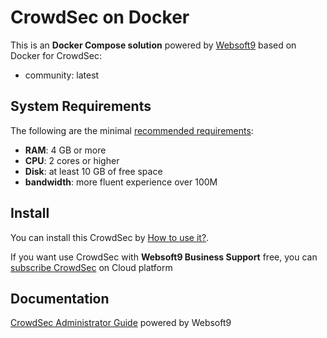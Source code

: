 # CrowdSec on Docker  

This is an **Docker Compose solution** powered by [Websoft9](https://www.websoft9.com) based on Docker for CrowdSec:


 - community:  latest


## System Requirements

The following are the minimal [recommended requirements](https://www.crowdsec.net/):

* **RAM**: 4 GB or more
* **CPU**: 2 cores or higher
* **Disk**: at least 10 GB of free space
* **bandwidth**: more fluent experience over 100M  

## Install

You can install this CrowdSec by [How to use it?](https://github.com/Websoft9/docker-library#how-to-use-it).   

If you want use CrowdSec with **Websoft9 Business Support** free, you can [subscribe CrowdSec](https://www.websoft9.com/apps) on Cloud platform

## Documentation

[CrowdSec Administrator Guide](https://support.websoft9.com/docs/crowdsec) powered by Websoft9